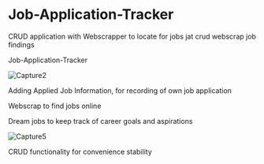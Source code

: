 # Job-Application-Tracker

CRUD application with Webscrapper to locate for jobs
jat crud webscrap job findings



Job-Application-Tracker

![Capture2](https://user-images.githubusercontent.com/83709744/123638779-21262d00-d852-11eb-9298-edb9cd5526ae.PNG)


Adding Applied Job Information, for recording of own job application

Webscrap to find jobs online

Dream jobs to keep track of career goals and aspirations

![Capture5](https://user-images.githubusercontent.com/83709744/125201457-da98ef80-e2a1-11eb-8f80-67588cd2c383.PNG)

CRUD functionality for convenience stability
